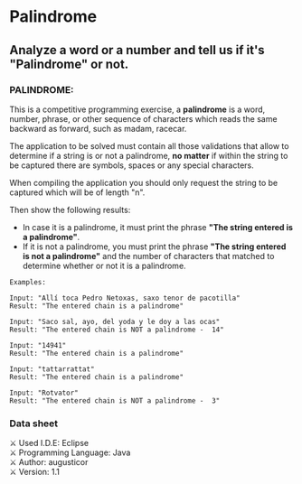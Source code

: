 # Palindrome
## Analyze a **word** or a **number** and tell us if it's "Palindrome" or not.

### PALINDROME:
This is a competitive programming exercise, a **palindrome** is a word, number, phrase, or other sequence of characters which reads the same backward as forward, such as madam, racecar.
  
The application to be solved must contain all those validations that allow to determine if a string is or not a palindrome, **no matter** if within the string to be captured there are symbols, spaces or any special characters.
  
When compiling the application you should only request the string to be captured which will be of length "n".
  
Then show the following results:
- In case it is a palindrome, it must print the phrase **"The string entered is a palindrome"**.
- If it is not a palindrome, you must print the phrase **"The string entered is not a palindrome"** and the number of characters that matched to determine whether or not it is a palindrome.
  
```  
Examples:

Input: "Allí toca Pedro Netoxas, saxo tenor de pacotilla"
Result: "The entered chain is a palindrome"
  
Input: "Saco sal, ayo, del yoda y le doy a las ocas"
Result: "The entered chain is NOT a palindrome -  14"
  
Input: "14941"
Result: "The entered chain is a palindrome"

Input: "tattarrattat"
Result: "The entered chain is a palindrome"

Input: "Rotvator"
Result: "The entered chain is NOT a palindrome -  3"
```

### Data sheet
⚔ Used I.D.E: Eclipse <br>
⚔ Programming Language: Java <br>
⚔ Author: augusticor <br>
⚔ Version: 1.1
